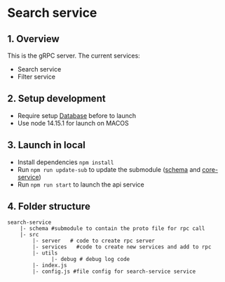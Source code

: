 # Search service

## 1. Overview

This is the gRPC server.
The current services:

- Search service
- Filter service

## 2. Setup development

- Require setup [Database](https://github.com/lethanhlong257/core-services/blob/18d27c12227f79b496477c529d11dfe4fd4e1c68/README.md) before to launch
- Use node 14.15.1 for launch on MACOS

## 3. Launch in local

- Install dependencies ```npm install```
- Run ```npm run update-sub``` to update the submodule ([schema](https://github.com/lethanhlong257/schema/blob/b99d288a9ded25d3ffae7f4376eb0bb0907254d9/README.md) and [core-service](https://github.com/lethanhlong257/core-services/blob/18d27c12227f79b496477c529d11dfe4fd4e1c68/README.md))
- Run ```npm run start``` to launch the api service

## 4. Folder structure

```codeblock
search-service
    |- schema #submodule to contain the proto file for rpc call
    |- src
        |- server   # code to create rpc server
        |- services   #code to create new services and add to rpc
        |- utils
              |- debug # debug log code
        |- index.js
        |- config.js #file config for search-service service

```

